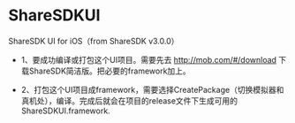 # ShareSDKUI
ShareSDK UI for iOS（from ShareSDK v3.0.0）


* 1、要成功编译或打包这个UI项目。需要先去 http://mob.com/#/download 下载ShareSDK简洁版。把必要的framework加上。

* 2、打包这个UI项目成framework，需要选择CreatePackage（切换模拟器和真机处），编译。完成后就会在项目的release文件下生成可用的ShareSDKUI.framework.
